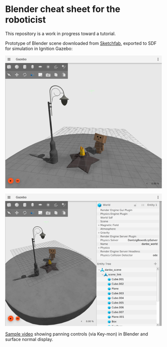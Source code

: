 # Blender cheat sheet for the roboticist

This repository is a work in progress toward a tutorial.

Prototype of Blender scene downloaded from [Sketchfab](https://sketchfab.com/3d-models/looking-for-you-danbo-0967f58f64fb4a878e06dfeaa62d0169), exported to SDF for simulation in Ignition Gazebo:

![Danbo in Ignition Fortress](https://github.com/mabelzhang/blender-robot-tips/blob/main/docs/images/danbo_IgnitionFortress.png)

![Danbo entity tree](https://github.com/mabelzhang/blender-robot-tips/blob/main/docs/images/danbo_entityTree.png)

[Sample video](https://drive.google.com/file/d/1eWsLCntAQMpYuLdZ9kLiavMI4p-VfpWq/view?usp=sharing) showing panning controls (via Key-mon) in Blender and surface normal display.
